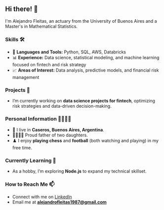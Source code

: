 ## Hi there! 👋

I'm Alejandro Fleitas, an actuary from the University of Buenos Aires and a Master's in Mathematical Statistics.

### Skills 🛠️

- 🐍 **Languages and Tools:** Python, SQL, AWS, Databricks  
- 📊 **Experience:** Data science, statistical modeling, and machine learning focused on fintech and risk strategy  
- 📈 **Areas of Interest:** Data analysis, predictive models, and financial risk management  

### Projects 🚀

- I’m currently working on **data science projects for fintech**, optimizing risk strategies and data-driven decision-making.

### Personal Information 👨‍👩‍👧‍👧

- 🏡 I live in **Caseros, Buenos Aires, Argentina**.  
- 👨‍👩‍👧‍👧 Proud father of two daughters.  
- ♟️ I enjoy **playing chess** and **football** (both watching and playing) in my free time.

### Currently Learning 🌱

- As a hobby, I’m exploring **Node.js** to expand my technical skillset.

### How to Reach Me 📫

- Connect with me on [LinkedIn](https://www.linkedin.com/in/alejandro-fleitas-37532990/)  
- Email me at **alejandrofleitas1987@gmail.com**
